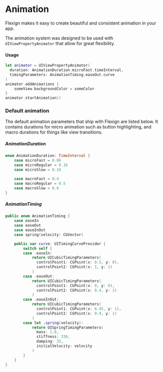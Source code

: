 # Animation

Flexign makes it easy to create beautiful and consistent animation in your app.

The animation system was designed to be used with `UIViewPropertyAnimator` that allow for great flexibility.

#### Usage

```swift
let animator = UIViewPropertyAnimator(
  duration: AnimationDuration.microFast.timeInterval,
  timingParameters: AnimationTiming.easeOut.curve
)
animator.addAnimations {
    someView.backgroundColor = someColor
}
animator.startAnimation()
```

### Default animation

The default animation parameters that ship with Flexign are listed below. It contains durations for micro animation such as button highlighting, and macro durations for things like view transitions.

##### AnimationDuration

```swift
enum AnimationDuration: TimeInterval {
    case microFast = 0.08
    case microRegular = 0.16
    case microSlow = 0.24

    case macroFast = 0.4
    case macroRegular = 0.5
    case macroSlow = 0.6
}
```

##### AnimationTiming

```swift
public enum AnimationTiming {
    case easeIn
    case easeOut
    case easeInOut
    case spring(velocity: CGVector)

    public var curve: UITimingCurveProvider {
        switch self {
        case .easeIn:
            return UICubicTimingParameters(
              controlPoint1: CGPoint(x: 0.5, y: 0),
              controlPoint2: CGPoint(x: 1, y: 1)
            )
        case .easeOut:
            return UICubicTimingParameters(
              controlPoint1: CGPoint(x: 0, y: 0),
              controlPoint2: CGPoint(x: 0.4, y: 1)
            )
        case .easeInOut:
            return UICubicTimingParameters(
              controlPoint1: CGPoint(x: 0.45, y: 1),
              controlPoint2: CGPoint(x: 0.4, y: 1)
            )
        case let .spring(velocity):
            return UISpringTimingParameters(
              mass: 1.8,
              stiffness: 330,
              damping: 33,
              initialVelocity: velocity
            )
        }
    }
}
```
